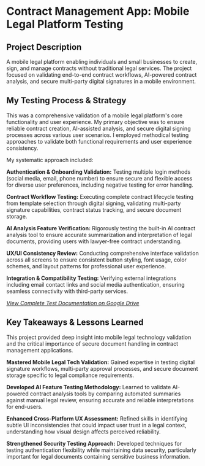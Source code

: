 # Contract Management App: Mobile Legal Platform Testing

## Project Description
A mobile legal platform enabling individuals and small businesses to create, sign, and manage contracts without traditional legal services. The project focused on validating end-to-end contract workflows, AI-powered contract analysis, and secure multi-party digital signatures in a mobile environment.

## My Testing Process & Strategy
This was a comprehensive validation of a mobile legal platform's core functionality and user experience. My primary objective was to ensure reliable contract creation, AI-assisted analysis, and secure digital signing processes across various user scenarios. I employed methodical testing approaches to validate both functional requirements and user experience consistency.

My systematic approach included:

**Authentication & Onboarding Validation:** Testing multiple login methods (social media, email, phone number) to ensure secure and flexible access for diverse user preferences, including negative testing for error handling.

**Contract Workflow Testing:** Executing complete contract lifecycle testing from template selection through digital signing, validating multi-party signature capabilities, contract status tracking, and secure document storage.

**AI Analysis Feature Verification:** Rigorously testing the built-in AI contract analysis tool to ensure accurate summarization and interpretation of legal documents, providing users with lawyer-free contract understanding.

**UX/UI Consistency Review:** Conducting comprehensive interface validation across all screens to ensure consistent button styling, font usage, color schemes, and layout patterns for professional user experience.

**Integration & Compatibility Testing:** Verifying external integrations including email contact links and social media authentication, ensuring seamless connectivity with third-party services.

*[View Complete Test Documentation on Google Drive](https://docs.google.com/document/d/https://docs.google.com/spreadsheets/d/1yWamGL-sjH1O-nW7ILW3wqrPMIhO8XPQVFXhnwX4KFQ/edit?usp=sharing)*

## Key Takeaways & Lessons Learned
This project provided deep insight into mobile legal technology validation and the critical importance of secure document handling in contract management applications.

**Mastered Mobile Legal Tech Validation:** Gained expertise in testing digital signature workflows, multi-party approval processes, and secure document storage specific to legal compliance requirements.

**Developed AI Feature Testing Methodology:** Learned to validate AI-powered contract analysis tools by comparing automated summaries against manual legal review, ensuring accurate and reliable interpretations for end-users.

**Enhanced Cross-Platform UX Assessment:** Refined skills in identifying subtle UI inconsistencies that could impact user trust in a legal context, understanding how visual design affects perceived reliability.

**Strengthened Security Testing Approach:** Developed techniques for testing authentication flexibility while maintaining data security, particularly important for legal documents containing sensitive business information.
